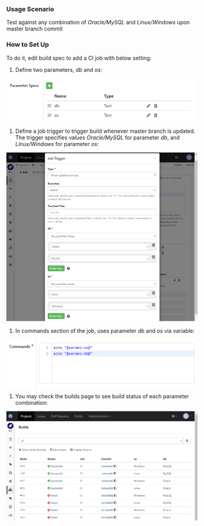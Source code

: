 ### Usage Scenario

Test against any combination of _Oracle/MySQL_ and _Linux/Windows_ upon master branch commit

### How to Set Up

To do it, edit build spec to add a CI job with below setting:

1. Define two parameters,  _db_ and  _os_:

 ![Matrix Build Params](images/matrix-build-params.png)
 
1. Define a job trigger to trigger build whenever master branch is updated. The trigger specifies values _Oracle/MySQL_ for parameter _db_, and _Linux/Windows_ for parameter _os_:

  ![Matrix Build Trigger](images/matrix-build-trigger.png)
  
1. In commands section of the job, uses parameter _db_ and _os_ via variable:

  ![Matrix Build Commands](images/matrix-build-commands.png)
  
1. You may check the builds page to see build status of each parameter combination:

  ![Matrix Build Builds](images/matrix-build-builds.png)